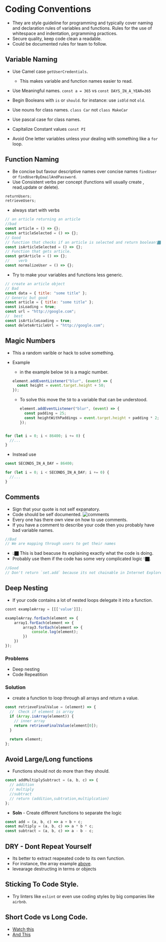 # Coding Conventions

- They are style guideline for programming and typically cover naming and declaration rules of variables and functions. Rules for the use of whitespace and indentation, prgramming practices.
- Secure quality, keep code clean a readable.
- Could be documented rules for team to follow.

## Variable Naming

- Use Camel case `getUserCredentials`.
  - This makes variable and function names easier to read.
- Use Meaningful names.
  `const a = 365` vs `const DAYS_IN_A_YEAR=365`

- Begin Booleans with `is` or `should`. for instance:
  use `isOld` not `old`.

- Use nouns for class names. `class Car` not `class MakeCar`
- Use pascal case for class names.
- Capitalize Constant values `const PI`
- Avoid One letter variables unless your dealing with something like a `for` loop.

## Function Naming

- Be concise but favour descriptive names over concise names `findUser` or `findUserByEmailAndPassword`.
- Use Consistent verbs per concept (functions will usually create , read,update or delete).

```js
returnUsers;
retrieveUsers;
```

- always start with verbs

```js
// an article returning an article
//bad
const article = () => {};
const articleSelected = () => {};
// Good
// function that checks if an article is selected and return boolean👇🏿
const isArticleSelected = () => {};
// Function that gets article.
const getArticle = () => {};
//    verb
const normalizeUser = () => {};
```

- Try to make your variables and functions less generic.

```js
// create an article object
// Bad
const data = { title: "some title" };
// Generic but good
const article = { title: "some title" };
const isLoading = true;
const url = "http://google.com";
//  best
const isArticleLoading = true;
const deleteArticleUrl = "http://google.com";
```

## Magic Numbers

- This a random varible or hack to solve something.
- Example

  - in the example below `50` is a magic number.

  ```js
  element.addEventListener("blur", (event) => {
    const height = event.target.height + 50;
  });
  ```

  - To solve this move the `50` to a variable that can be understood.
    ```js
    element.addEventListener("blur", (event) => {
      const padding = 25;
      const heightWithPaddings = event.target.height + padding * 2;
    });
    ```

  ```

  ```

```js
for (let i = 0; i < 86400; i += 0) {
  //...
}
```

- Instead use

```js
const SECONDS_IN_A_DAY = 86400;

for (let i = 0; i < SECONDS_IN_A_DAY; i += 0) {
  //...
}
```

## Comments

- Sign that your quote is not self expanatory.
- Code should be self documented.
  ![comments](/cleanJs/Images/comments.jpg)
- Every one has there own view on how to use comments.
- If you have a comment to describe your code then you probably have bad variable names.

```js
//Bad
// We are mapping through users to get their names
```

- 👆🏿 This is bad beacuse its explaining exactly what the code is doing.
- Probably use them if the code has some very complicated logic 👇🏿.

```js
//Good
// Don't return `set.add` because its not chainable in Internet Explorer 11.
```

## Deep Nesting

- If your code contains a lot of nested loops delegate it into a function.

```js
cosnt exampleArray = [[['value']]];

exampleArray.forEach(element => {
    array1.forEach(element => {
        array3.forEach(element => {
            console.log(element);
        })
    })
});
```

### Problems

- Deep nesting
- Code Repeatition

### Solution

- create a function to loop through all arrays and return a value.

```js
const retrieveFinalValue = (element) => {
  //  Check if element is array
  if (Array.isArray(element)) {
    // inner array
    return retrieveFinalValue(element[0]);
  }

  return element;
};
```

## Avoid Large/Long functions

- Functions should not do more than they should.

```js
const addMultiplySubtract = (a, b, c) => {
  // addition
  // multiply
  //subtract
  // return (addition,subtration,multiplcation)
};
```

- **Soln** - Create different functions to separate the logic

```js
const add = (a, b, c) => a + b + c;
const multiply = (a, b, c) => a * b * c;
const subtract = (a, b, c) => a - b - c;
```

## DRY - Dont Repeat Yourself

- Its better to extract reapeated code to its own function.
- For instance, the array example [above](#deep-nesting).
- levearage destructing in terms or objects

## Sticking To Code Style.

- Try linters like `eslint` or even use coding styles by big companies like `airbnb`.

## Short Code vs Long Code.

- [Watch this](https://youtu.be/tiolFUyXIEo)
- [And This](https://www.freecodecamp.org/news/long-code-vs-short-code/)
